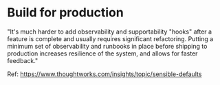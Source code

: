 # Build for production

"It's much harder to add observability and supportability "hooks" after a feature is complete and usually requires significant refactoring. Putting a minimum set of observability and runbooks in place before shipping to production increases resilience of the system, and allows for faster feedback."

Ref: https://www.thoughtworks.com/insights/topic/sensible-defaults
